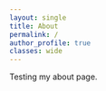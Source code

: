 ```yaml
---
layout: single
title: About
permalink: /
author_profile: true
classes: wide
---
```


Testing my about page.